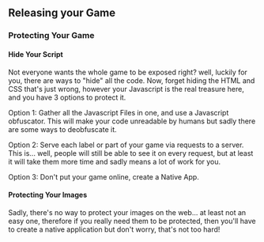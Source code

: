 ## Releasing your Game

### Protecting Your Game

#### Hide Your Script

Not everyone wants the whole game to be exposed right? well, luckily for you, there are ways to "hide" all the code.
Now, forget hiding the HTML and CSS that's just wrong, however your Javascript is the real treasure here, and you have 3 options to protect it.

Option 1: Gather all the Javascript Files in one, and use a Javascript obfuscator. This will make your code unreadable by humans but sadly there are some ways to deobfuscate it.

Option 2: Serve each label or part of your game via requests to a server. This is... well, people will still be able to see it on every request, but at least it will take them more time and sadly means a lot of work for you.

Option 3: Don't put your game online, create a Native App.

#### Protecting Your Images

Sadly, there's no way to protect your images on the web... at least not an easy one, therefore if you really need them to be protected, then you'll have to create a native application but don't worry, that's not too hard!
